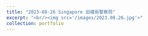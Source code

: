 ```yaml
---
title: "2023-08-26 Singapore 旧禧街警察局"
excerpt: "<br/><img src='/images/2023.08.26.jpg'>"
collection: portfolio
---
```


